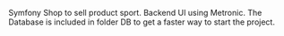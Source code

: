 Symfony Shop to sell product sport. Backend UI using Metronic.
The Database is included in folder DB to get a faster way to start the project.

